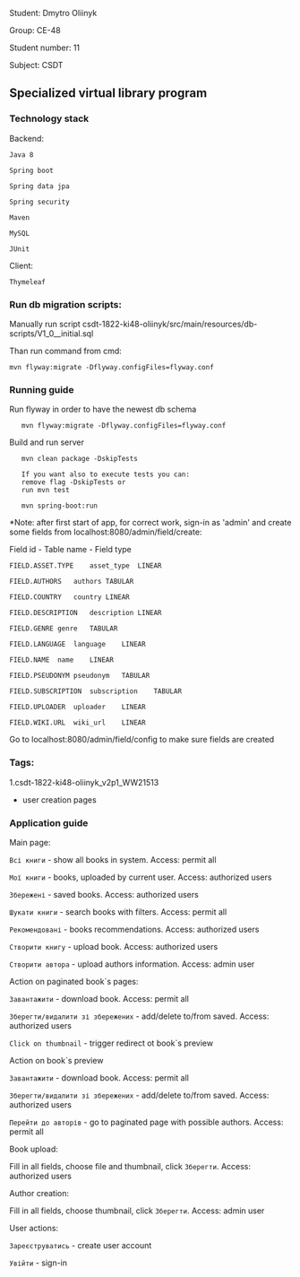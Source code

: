 Student: Dmytro Oliinyk

Group: CE-48

Student number: 11

Subject: CSDT

## Specialized virtual library program

### Technology stack

Backend:

    Java 8
    
    Spring boot
    
    Spring data jpa
    
    Spring security
    
    Maven
    
    MySQL
    
    JUnit

Client:

    Thymeleaf

### Run db migration scripts:

Manually run script
csdt-1822-ki48-oliinyk/src/main/resources/db-scripts/V1_0__initial.sql

Than run command from cmd:

    mvn flyway:migrate -Dflyway.configFiles=flyway.conf

### Running guide

   Run flyway in order to have the newest db schema

       mvn flyway:migrate -Dflyway.configFiles=flyway.conf

   Build and run server

       mvn clean package -DskipTests 

       If you want also to execute tests you can:
       remove flag -DskipTests or
       run mvn test
    
       mvn spring-boot:run

*Note: after first start of app, for correct work, sign-in as 'admin'
and create some fields from localhost:8080/admin/field/create:

Field id - Table name - Field type

    FIELD.ASSET.TYPE	asset_type	LINEAR
    
    FIELD.AUTHORS	authors	TABULAR
    
    FIELD.COUNTRY	country	LINEAR
    
    FIELD.DESCRIPTION	description	LINEAR
    
    FIELD.GENRE	genre	TABULAR
    
    FIELD.LANGUAGE	language	LINEAR
    
    FIELD.NAME	name	LINEAR
    
    FIELD.PSEUDONYM	pseudonym	TABULAR
    
    FIELD.SUBSCRIPTION	subscription	TABULAR
    
    FIELD.UPLOADER	uploader	LINEAR
    
    FIELD.WIKI.URL	wiki_url	LINEAR

Go to localhost:8080/admin/field/config to make sure fields are created

### Tags:
1.csdt-1822-ki48-oliinyk_v2p1_WW21513
 - user creation pages

### Application guide

Main page:

`Всі книги` - show all books in system. Access: permit all

`Мої книги` - books, uploaded by current user. Access: authorized users

`Збережені` - saved books. Access: authorized users

`Шукати книги` - search books with filters. Access: permit all

`Рекомендовані` - books recommendations. Access: authorized users

`Створити книгу` - upload book. Access: authorized users

`Створити автора` - upload authors information. Access: admin user

Action on paginated book`s pages:

`Завантажити` - download book. Access: permit all

`Зберегти/видалити зі збережених` - add/delete to/from saved. Access: authorized users

`Click on thumbnail` - trigger redirect ot book`s preview

Action on book`s preview

`Завантажити` - download book. Access: permit all

`Зберегти/видалити зі збережених` - add/delete to/from saved. Access: authorized users

`Перейти до авторів` - go to paginated page with possible authors. Access: permit all

Book upload:

Fill in all fields, choose file and thumbnail, click `Зберегти`. Access: authorized users

Author creation:

Fill in all fields, choose thumbnail, click `Зберегти`. Access: admin user

User actions:

`Зареєструватись` - create user account

`Увійти` - sign-in
